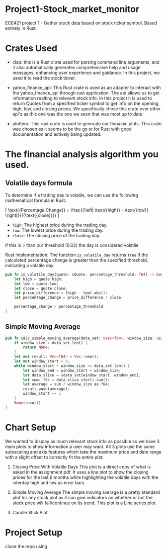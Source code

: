 # Project1-Stock_market_monitor

ECE421 project 1 - Gather stock data based on stock ticker symbol. Based entirely in Rust.

# Crates Used

-   clap: this is a Rust crate used for parsing command line arguments, and it also automatically generates comprehensive help and usage messages, enhancing user experience and guidance. In this project, we used it to read the stock ticker.

- yahoo_finance_api: This Rust crate is used as an adapter to interact with the yahoo_finance_api through rust application. The api allows us to get information realting to relevant stock info. In this project it is used to return Quotes from a specified ticker symbol to get info on the opening, high, low, and closing prices. We specifically chose this crate over other api's as this one was the one we seen that was most up to date.

- plotters: This rust crate is used to generate our finnacial plots. This crate was chosen as it seems to be the go to for Rust with good documentation and actively being updated.

# The financial analysis algorithm you used.

## Volatile days formula

To determine if a trading day is volatile, we can use the following mathematical formula in Rust:

\[ \text{{Percentage Change}} = \frac{{\left| \text{{high}} - \text{{low}} \right|}}{{\text{{close}}}} \]

- `high`: The highest price during the trading day.
- `low`: The lowest price during the trading day.
- `close`: The closing price of the trading day.

if this is > than our threshold (0.02) the day is considered volatile

Rust Implementation:
The function `is_volatile_day` returns `true` if the calculated percentage change is greater than the specified threshold, indicating a volatile day.

```rust
pub fn is_volatile_day(quote: &Quote, percentage_threshold: f64) -> bool {
    let high = quote.high;
    let low = quote.low;
    let close = quote.close;
    let price_difference = (high - low).abs();
    let percentage_change = price_difference / close;

    percentage_change > percentage_threshold
}
```

## Simple Moving Average 

```rust
pub fn calc_simple_moving_average(data_set: &Vec<f64>, window_size: usize) -> Option<Vec<f64>> {
    if window_size > data_set.len() {
        return None;
    }
    let mut result: Vec<f64> = Vec::new();
    let mut window_start = 0;
    while window_start + window_size <= data_set.len() {
        let window_end = window_start + window_size;
        let data_slice = &data_set[window_start..window_end];
        let sum: f64 = data_slice.iter().sum();
        let average = sum / window_size as f64;
        result.push(average);
        window_start += 1;
    }
    Some(result)
}
```


# Chart Setup

We wanted to display as much relevant stock info as possible so we have 3 main plots to show information a user may want. All 3 plots use the same autoscaling and axis features which take the maximum price and date range with a slight offset to correctly fit the entire plot.

1. Closing Price With Volatile Days
    This plot is a direct copy of what is asked in the assignment pdf. It uses a line plot to show the closing prices for the last 6 months while highlighting the volatile days with the interday high and low as error bars.

2. Simple Moving Average
    The simple moving average is a pretty standard plot for any stock plot as it can give indicators on whether or not the stock price will fall/continue on its trend. This plot is a Line series plot.

3. Candle Stick Plot


# Project Setup

clone the repo using 
